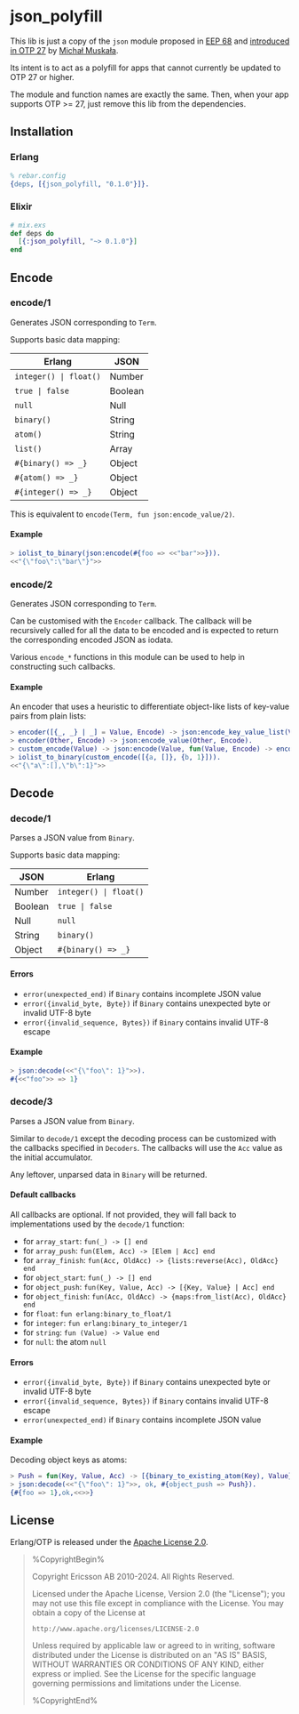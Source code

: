 # json_polyfill

This lib is just a copy of the `json` module proposed in [EEP 68](https://www.erlang.org/eeps/eep-0068) and [introduced in OTP 27](https://www.erlang.org/news/168#highlights-for-rc2) by [Michał Muskała](https://github.com/michalmuskala).

Its intent is to act as a polyfill for apps that cannot currently be updated to OTP 27 or higher.

The module and function names are exactly the same. Then, when your app supports OTP >= 27, just remove this lib from the dependencies.

## Installation

### Erlang

```erlang
% rebar.config
{deps, [{json_polyfill, "0.1.0"}]}.
```

### Elixir

```elixir
# mix.exs
def deps do
  [{:json_polyfill, "~> 0.1.0"}]
end
```

## Encode

### encode/1

Generates JSON corresponding to `Term`.

Supports basic data mapping:

| **Erlang**             | **JSON** |
|------------------------|----------|
| `integer() \| float()` | Number   |
| `true \| false `       | Boolean  |
| `null`                 | Null     |
| `binary()`             | String   |
| `atom()`               | String   |
| `list()`               | Array    |
| `#{binary() => _}`     | Object   |
| `#{atom() => _}`       | Object   |
| `#{integer() => _}`    | Object   |

This is equivalent to `encode(Term, fun json:encode_value/2)`.

#### Example

```erlang
> iolist_to_binary(json:encode(#{foo => <<"bar">>})).
<<"{\"foo\":\"bar\"}">>
```

### encode/2

Generates JSON corresponding to `Term`.

Can be customised with the `Encoder` callback. The callback will be recursively called for all the data to be encoded and is expected to return the corresponding encoded JSON as iodata.

Various `encode_*` functions in this module can be used to help in constructing such callbacks.

#### Example

An encoder that uses a heuristic to differentiate object-like lists of key-value pairs from plain lists:

```erlang
> encoder([{_, _} | _] = Value, Encode) -> json:encode_key_value_list(Value, Encode);
> encoder(Other, Encode) -> json:encode_value(Other, Encode).
> custom_encode(Value) -> json:encode(Value, fun(Value, Encode) -> encoder(Value, Encode) end).
> iolist_to_binary(custom_encode([{a, []}, {b, 1}])).
<<"{\"a\":[],\"b\":1}">>
```

## Decode

### decode/1

Parses a JSON value from `Binary`.

Supports basic data mapping:

| **JSON** | **Erlang**             |
|----------|------------------------|
| Number   | `integer() \| float()` |
| Boolean  | `true \| false`        |
| Null     | `null`                 |
| String   | `binary()`             |
| Object   | `#{binary() => _}`     |

#### Errors

* `error(unexpected_end)` if `Binary` contains incomplete JSON value
* `error({invalid_byte, Byte})` if `Binary` contains unexpected byte or invalid UTF-8 byte
* `error({invalid_sequence, Bytes})` if `Binary` contains invalid UTF-8 escape

#### Example

```erlang
> json:decode(<<"{\"foo\": 1}">>).
#{<<"foo">> => 1}
```

### decode/3

Parses a JSON value from `Binary`.

Similar to `decode/1` except the decoding process can be customized with the callbacks specified in `Decoders`. The callbacks will use the `Acc` value as the initial accumulator.

Any leftover, unparsed data in `Binary` will be returned.

#### Default callbacks

All callbacks are optional. If not provided, they will fall back to implementations used by the `decode/1` function:

* for `array_start`: `fun(_) -> [] end`
* for `array_push`: `fun(Elem, Acc) -> [Elem | Acc] end`
* for `array_finish`: `fun(Acc, OldAcc) -> {lists:reverse(Acc), OldAcc} end`
* for `object_start`: `fun(_) -> [] end`
* for `object_push`: `fun(Key, Value, Acc) -> [{Key, Value} | Acc] end`
* for `object_finish`: `fun(Acc, OldAcc) -> {maps:from_list(Acc), OldAcc} end`
* for `float`: `fun erlang:binary_to_float/1`
* for `integer`: `fun erlang:binary_to_integer/1`
* for `string`: `fun (Value) -> Value end`
* for `null`: the atom `null`

#### Errors

* `error({invalid_byte, Byte})` if `Binary` contains unexpected byte or invalid UTF-8 byte
* `error({invalid_sequence, Bytes})` if `Binary` contains invalid UTF-8 escape
* `error(unexpected_end)` if `Binary` contains incomplete JSON value

#### Example

Decoding object keys as atoms:

```erlang
> Push = fun(Key, Value, Acc) -> [{binary_to_existing_atom(Key), Value} | Acc] end.
> json:decode(<<"{\"foo\": 1}">>, ok, #{object_push => Push}).
{#{foo => 1},ok,<<>>}
```

## License

Erlang/OTP is released under the [Apache License 2.0](http://www.apache.org/licenses/LICENSE-2.0).

> %CopyrightBegin%
>
> Copyright Ericsson AB 2010-2024. All Rights Reserved.
>
> Licensed under the Apache License, Version 2.0 (the "License");
> you may not use this file except in compliance with the License.
> You may obtain a copy of the License at
>
>     http://www.apache.org/licenses/LICENSE-2.0
>
> Unless required by applicable law or agreed to in writing, software
> distributed under the License is distributed on an "AS IS" BASIS,
> WITHOUT WARRANTIES OR CONDITIONS OF ANY KIND, either express or implied.
> See the License for the specific language governing permissions and
> limitations under the License.
>
> %CopyrightEnd%
